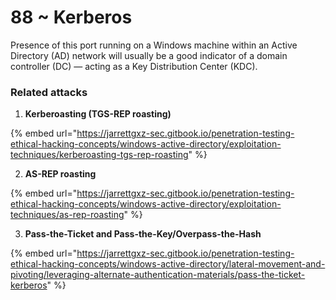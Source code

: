 # 88 \~ Kerberos

Presence of this port running on a Windows machine within an Active Directory (AD) network will usually be a good indicator of a domain controller (DC) — acting as a Key Distribution Center (KDC).

### Related attacks

1. **Kerberoasting (TGS-REP roasting)**

{% embed url="https://jarrettgxz-sec.gitbook.io/penetration-testing-ethical-hacking-concepts/windows-active-directory/exploitation-techniques/kerberoasting-tgs-rep-roasting" %}

2. **AS-REP roasting**

{% embed url="https://jarrettgxz-sec.gitbook.io/penetration-testing-ethical-hacking-concepts/windows-active-directory/exploitation-techniques/as-rep-roasting" %}

3. **Pass-the-Ticket and Pass-the-Key/Overpass-the-Hash**

{% embed url="https://jarrettgxz-sec.gitbook.io/penetration-testing-ethical-hacking-concepts/windows-active-directory/lateral-movement-and-pivoting/leveraging-alternate-authentication-materials/pass-the-ticket-kerberos" %}

